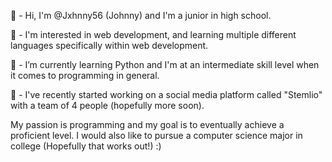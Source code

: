 👋 - Hi, I'm @Jxhnny56 (Johnny) and I'm a junior in high school.

👀 - I'm interested in web development, and learning multiple different languages specifically within web development.

🌱 - I’m currently learning Python and I'm at an intermediate skill level when it comes to programming in general.

🧪 - I've recently started working on a social media platform called "Stemlio" with a team of 4 people (hopefully more soon).

My passion is programming and my goal is to eventually achieve a proficient level.
I would also like to pursue a computer science major in college (Hopefully that works out!) :)

